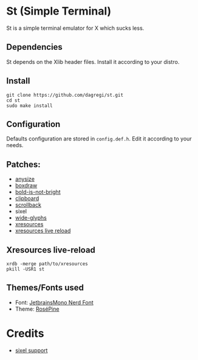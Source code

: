 # St (Simple Terminal)

St is a simple terminal emulator for X which sucks less.

## Dependencies

St depends on the Xlib header files. Install it according to your distro.

## Install

```shell
git clone https://github.com/dagregi/st.git
cd st
sudo make install
```

## Configuration

Defaults configuration are stored in `config.def.h`. Edit it according to your needs. 

## Patches:

- [anysize](https://st.suckless.org/patches/anysize/)
- [boxdraw](https://st.suckless.org/patches/boxdraw/)
- [bold-is-not-bright](https://st.suckless.org/patches/bold-is-not-bright/)
- [clipboard](https://st.suckless.org/patches/clipboard/)
- [scrollback](https://st.suckless.org/patches/scrollback/)
- sixel
- [wide-glyphs](https://www.reddit.com/r/suckless/comments/jt90ai/update_support_for_proper_glyph_rendering_in_st/)
- [xresources](https://st.suckless.org/patches/xresources/)
- [xresources live reload](https://st.suckless.org/patches/xresources-with-reload-signal/)

## Xresources live-reload

```shell
xrdb -merge path/to/xresources
pkill -USR1 st
```

## Themes/Fonts used

- Font: [JetbrainsMono Nerd Font](https://www.nerdfonts.com/font-downloads)
- Theme: [RoséPine](https://rosepinetheme.com)

# Credits

- [sixel support](https://github.com/bakkeby/st-flexipatch)
